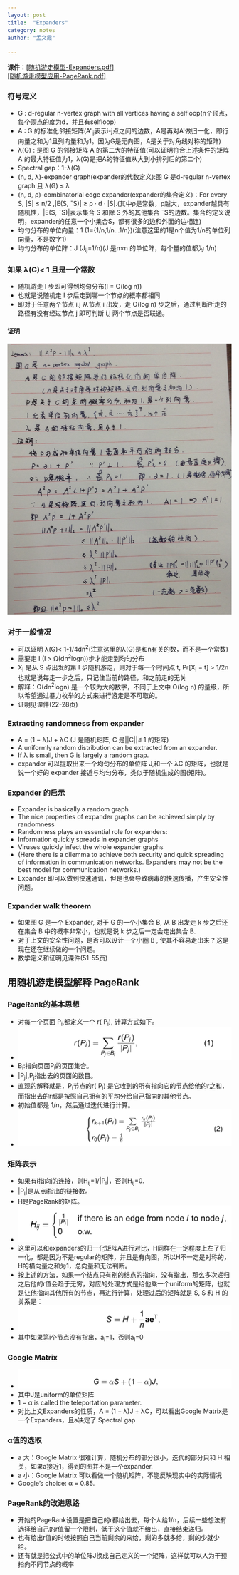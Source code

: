 ```yaml
---
layout: post
title:  "Expanders" 
category: notes
author: "孟文霞"

---
```


**课件**：[[随机游走模型-Expanders.pdf]](/assets/img/expanders.pdf)    
[[随机游走模型应用-PageRank.pdf]](/assets/img/pagerank.pdf)

### 符号定义
* G : d-regular n-vertex graph with all vertices having a selfloop(n个顶点，每个顶点的度为d，并且有selfloop)
* A : G 的标准化邻接矩阵(A'<sub>ij</sub>表示i-j点之间的边数，A是再对A'做归一化，即行向量之和为1且列向量和为1。因为G是无向图，A是关于对角线对称的矩阵)
* λ(G) : 是图 G 的邻接矩阵 A 的第二大的特征值(可以证明符合上述条件的矩阵 A 的最大特征值为1，λ(G)是把A的特征值从大到小排列后的第二个)
* Spectral gap：1-λ(G)
* (n, d, λ)-expander graph(expander的代数定义):图 G 是d-regular n-vertex graph 且 λ(G) ≤ λ 
* (n, d, ρ)-combinatorial edge expander(expander的集合定义)：For every S, \|S\| ≤ n/2 ,\|E(S, ¯S)\| ≥ ρ · d · \|S\|.(其中ρ是常数，ρ越大，expander越具有随机性，\|E(S, ¯S)\|表示集合 S 和除 S 外的其他集合 ¯S的边数。集合的定义说明，expander的任意一个小集合S，都有很多的边和外面的边相连)
* 均匀分布的单位向量：1 (1={1/n,1/n...1/n})(注意这里的1是n个值为1/n的单位列向量，不是数字1)
* 均匀分布的单位阵：J (J<sub>ij</sub>=1/n)(J 是n×n 的单位阵，每个量的值都为 1/n)


### 如果 λ(G)< 1 且是一个常数
* 随机游走 I 步即可得到均匀分布(I = O(log n))
* 也就是说随机走 I 步后走到哪一个节点的概率都相同
* 即对于任意两个节点 i,j 从节点 i 出发，走 O(log n) 步之后，通过判断所走的路径有没有经过节点 j 即可判断 i,j 两个节点是否联通。

#### 证明    
![1](/assets/img/7.png)

### 对于一般情况
* 可以证明 λ(G)< 1-1/4dn<sup>2</sup>(注意这里的λ(G)是和n有关的数，而不是一个常数)
* 需要走 I (I > Ω(dn<sup>2</sup>logn))步才能走到均匀分布
* X<sub>I</sub> 是从 S 点出发的第 I 步随机游走，则对于每一个时间点 t, Pr[X<sub>I</sub>  = t] > 1/2n 也就是说每走一步之后，只记住当前的路径，和之前走的无关
* 解释：Ω(dn<sup>2</sup>logn) 是一个较为大的数字，不同于上文中 O(log n) 的量级，所以希望通过暴力枚举的方式来进行游走是不可取的。  
* 证明见课件(22-28页)

### Extracting randomness from expander
* A = (1 − λ)J + λC (J 是随机矩阵, C 是\|\|C\|\|≤ 1 的矩阵)
* A uniformly random distribution can be extracted from an expander.
* If λ is small, then G is largely a random grap.
* expander 可以提取出来一个均匀分布的单位阵 J,和一个 λC 的矩阵，也就是说一个好的 expander 接近与均匀分布，类似于随机生成的图(矩阵)。

### Expander 的启示
* Expander is basically a random graph 
* The nice properties of expander graphs can be achieved simply by randomness
* Randomness plays an essential role for expanders: 
* Information quickly spreads in expander graphs 
* Viruses quickly infect the whole expander graphs 
* (Here there is a dilemma to achieve both security and quick spreading of information in communication networks. Expanders may not be the best model for communication networks.)
* Expander 即可以做到快速通讯，但是也会导致病毒的快速传播，产生安全性问题。    

### Expander walk theorem
* 如果图 G 是一个 Expander, 对于 G 的一个小集合 B, 从 B 出发走 k 步之后还在集合 B 中的概率非常小，也就是说 k 步之后一定会走出集合 B.
* 对于上文的安全性问题，是否可以设计一个小圈 B , 使其不容易走出来 ? 这是现在还在继续做的一个问题。
* 数学定义和证明见课件(51-55页)


## 用随机游走模型解释 PageRank

### PageRank的基本思想
* 对每一个页面 P<sub>i</sub>,都定义一个 r( P<sub>i</sub>), 计算方式如下。
* ![2](/assets/img/8.png)
* B<sub>i</sub>:指向页面P<sub>i</sub>的页面集合。
* \|P<sub>j</sub>\|,P<sub>j</sub>指出去的页面的数目。
* 直观的解释就是，P<sub>i</sub>节点的r( P<sub>i</sub>) 是它收到的所有指向它的节点给他的r之和，而指出去的r都是按照自己拥有的平均分给自己指向的其他节点。    
* 初始值都是 1/n，然后通过迭代进行计算。
* ![3](/assets/img/3.png)

### 矩阵表示
* 如果有i指向j的连接，则H<sub>ij</sub>=1/\|P<sub>i</sub>\|，否则H<sub>ij</sub>=0.
* \|P<sub>i</sub>\|是从点i指出的链接数。
* H是PageRank的矩阵。
* ![4](/assets/img/4.png)
* 这里可以和expanders的归一化矩阵A进行对比，H同样在一定程度上左了归一化，都是因为不是regular的矩阵，并且是有向图，所以H不一定是对称的，H的横向量之和为1，总向量和无法判断。
* 按上述的方法，如果一个结点只有别的结点的指向，没有指出，那么多次递归之后他的r值会趋于无穷，对应的处理方式是给他乘一个uniform的矩阵，也就是让他指向其他所有的节点，再进行计算，处理过后的矩阵就是 S, S 和 H 的关系是：
* ![5](/assets/img/5.png)    
* 其中如果第i个节点没有指出，a<sub>i</sub>=1，否则a<sub>i</sub>=0

### Google Matrix
* ![6](/assets/img/6.png) 
* 其中J是uniform的单位矩阵
* 1 − α is called the teleportation parameter.
* 对比上文Expanders的性质，A = (1 − λ)J + λC，可以看出Google Matrix是一个Expanders，且a决定了 Spectral gap

### α值的选取
* a 大：Google Matrix 很难计算，随机分布的部分很小，迭代的部分只和 H 相关，如果a接近1，得到的图并不是一个expander.
* a 小：Google Matrix 可以看做一个随机矩阵，不能反映现实中的实际情况
* Google’s choice: α = 0.85.

### PageRank的改进思路
* 开始的PageRank设置是把自己的r都给出去，每个人给1/n，后续一些想法有选择给自己的r值留一个限制，低于这个值就不给出，直接结束递归。
* 也有给出r值的时候按照自己当前剩余的来给，剩的多就多给，剩的少就少给。
* 还有就是把公式中的单位阵J换成自己定义的一个矩阵，这样就可以人为干预指向不同节点的概率








